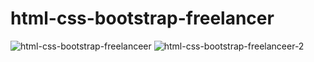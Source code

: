 # html-css-bootstrap-freelancer


![html-css-bootstrap-freelanceer](https://user-images.githubusercontent.com/36935960/216840926-3837d42f-93a0-45a1-b2e9-f8fc41273e6b.png)
![html-css-bootstrap-freelanceer-2](https://user-images.githubusercontent.com/36935960/216840929-aa8557dc-3d47-44e3-ac91-0f099593e48f.png)
